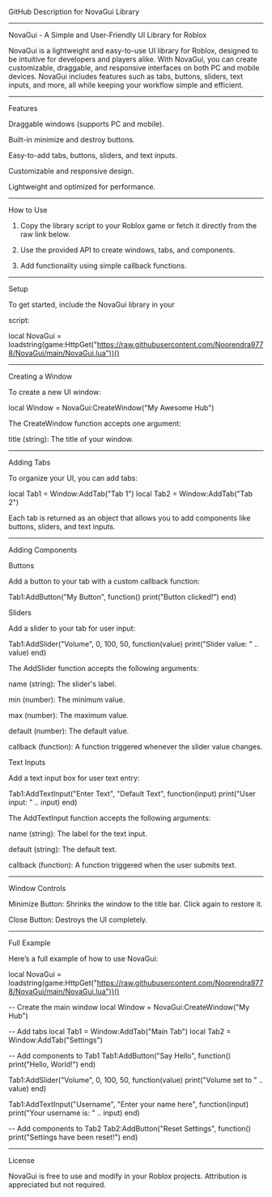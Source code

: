 GitHub Description for NovaGui Library


---

NovaGui - A Simple and User-Friendly UI Library for Roblox

NovaGui is a lightweight and easy-to-use UI library for Roblox, designed to be intuitive for developers and players alike. With NovaGui, you can create customizable, draggable, and responsive interfaces on both PC and mobile devices. NovaGui includes features such as tabs, buttons, sliders, text inputs, and more, all while keeping your workflow simple and efficient.


---

Features

Draggable windows (supports PC and mobile).

Built-in minimize and destroy buttons.

Easy-to-add tabs, buttons, sliders, and text inputs.

Customizable and responsive design.

Lightweight and optimized for performance.



---

How to Use

1. Copy the library script to your Roblox game or fetch it directly from the raw link below.


2. Use the provided API to create windows, tabs, and components.


3. Add functionality using simple callback functions.




---

Setup

To get started, include the NovaGui library in your

script:

local NovaGui = loadstring(game:HttpGet("https://raw.githubusercontent.com/Noorendra9778/NovaGui/main/NovaGui.lua"))()


---

Creating a Window

To create a new UI window:

local Window = NovaGui:CreateWindow("My Awesome Hub")

The CreateWindow function accepts one argument:

title (string): The title of your window.



---

Adding Tabs

To organize your UI, you can add tabs:

local Tab1 = Window:AddTab("Tab 1")
local Tab2 = Window:AddTab("Tab 2")

Each tab is returned as an object that allows you to add components like buttons, sliders, and text inputs.


---

Adding Components

Buttons

Add a button to your tab with a custom callback function:

Tab1:AddButton("My Button", function()
    print("Button clicked!")
end)

Sliders

Add a slider to your tab for user input:

Tab1:AddSlider("Volume", 0, 100, 50, function(value)
    print("Slider value: " .. value)
end)

The AddSlider function accepts the following arguments:

name (string): The slider's label.

min (number): The minimum value.

max (number): The maximum value.

default (number): The default value.

callback (function): A function triggered whenever the slider value changes.


Text Inputs

Add a text input box for user text entry:

Tab1:AddTextInput("Enter Text", "Default Text", function(input)
    print("User input: " .. input)
end)

The AddTextInput function accepts the following arguments:

name (string): The label for the text input.

default (string): The default text.

callback (function): A function triggered when the user submits text.



---

Window Controls

Minimize Button: Shrinks the window to the title bar. Click again to restore it.

Close Button: Destroys the UI completely.



---

Full Example

Here’s a full example of how to use NovaGui:

local NovaGui = loadstring(game:HttpGet("https://raw.githubusercontent.com/Noorendra9778/NovaGui/main/NovaGui.lua"))()

-- Create the main window
local Window = NovaGui:CreateWindow("My Hub")

-- Add tabs
local Tab1 = Window:AddTab("Main Tab")
local Tab2 = Window:AddTab("Settings")

-- Add components to Tab1
Tab1:AddButton("Say Hello", function()
    print("Hello, World!")
end)

Tab1:AddSlider("Volume", 0, 100, 50, function(value)
    print("Volume set to " .. value)
end)

Tab1:AddTextInput("Username", "Enter your name here", function(input)
    print("Your username is: " .. input)
end)

-- Add components to Tab2
Tab2:AddButton("Reset Settings", function()
    print("Settings have been reset!")
end)


---

License

NovaGui is free to use and modify in your Roblox projects. Attribution is appreciated but not required.

